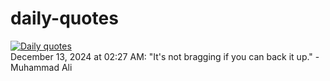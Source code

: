 # daily-quotes
[![Daily quotes](https://github.com/ceepu8/daily-quotes/actions/workflows/daily-quote.yml/badge.svg)](https://github.com/ceepu8/daily-quotes/actions/workflows/daily-quote.yml)<br/>
December 13, 2024 at 02:27 AM: "It's not bragging if you can back it up." - Muhammad Ali

